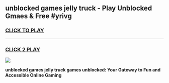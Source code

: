 
## unblocked games jelly truck - Play Unblocked Gmaes & Free #yrivg
<h3>
<a href="https://premium.freeplayer.one?title=unblocked_games_jelly_truck&ref=03M">CLICK TO PLAY</a></h3>
<hr>

<h3>
<a href="https://premium.freeplayer.one?title=unblocked_games_jelly_truck&ref=03M">CLICK 2 PLAY</a>
  
</h3>

<a href="https://premium.freeplayer.one?title=unblocked_games_jelly_truck&ref=03M"><img src="https://clearcache.store/games.png"></a>


**unblocked games jelly truck games unblocked: Your Gateway to Fun and Accessible Online Gaming**
